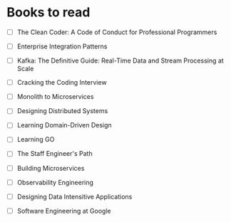 # Books to read

* [ ] The Clean Coder: A Code of Conduct for Professional Programmers
* [ ] Enterprise Integration Patterns
* [ ] Kafka: The Definitive Guide: Real-Time Data and Stream Processing at Scale
* [ ] Cracking the Coding Interview
* [ ] Monolith to Microservices
* [ ] Designing Distributed Systems
* [ ] Learning Domain-Driven Design
* [ ] Learning GO
* [ ] The Staff Engineer's Path
* [ ] Building Microservices
* [ ] Observability Engineering
* [ ] Designing Data Intensitive Applications
* [ ] Software Engineering at Google

